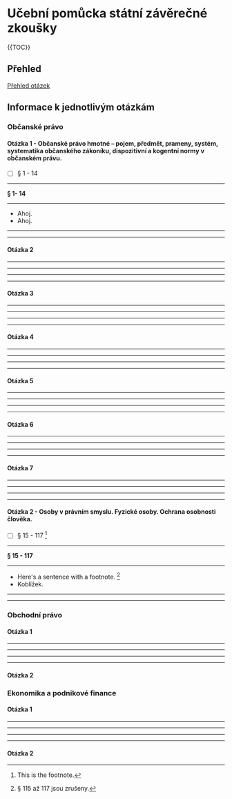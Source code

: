 # Učební pomůcka státní závěrečné zkoušky

{{TOC}}

## Přehled

[Přehled otázek](Information.md)

## Informace k jednotlivým otázkám

### Občanské právo

#### Otázka 1 - Občanské právo hmotné – pojem, předmět, prameny, systém, systematika občanského zákoníku, dispozitivní a kogentní normy v občanském právu.

- [ ] § 1 - 14 

---

**§ 1- 14**

---

* Ahoj.
* Ahoj.

---

[^1]: This is the footnote.

---

#### Otázka 2

---

---

---

---

#### Otázka 3

---

---

---

---

#### Otázka 4

---

---

---

---

#### Otázka 5

---

---

---

---

#### Otázka 6

---

---

---

---

#### Otázka 7

---

---

---

---

#### Otázka 2 -  Osoby v právním smyslu. Fyzické osoby. Ochrana osobnosti člověka. 

- [ ] § 15 - 117  [^1]

---

**§ 15 - 117**

---

* Here's a sentence with a footnote. [^2]
* Koblížek.

---

[^2]: § 115 až 117 jsou zrušeny.

---















### Obchodní právo

#### Otázka 1

---

---

---

---

#### Otázka 2

### Ekonomika a podnikové finance

#### Otázka 1

---

---

---

---

#### Otázka 2




